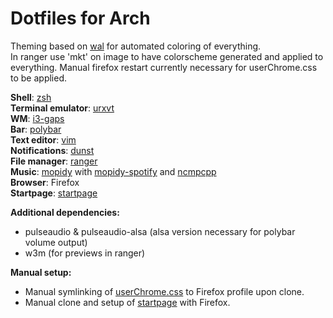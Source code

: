 # Dotfiles for Arch
Theming based on [wal](https://github.com/dylanaraps/pywal) for automated coloring of everything.  
In ranger use 'mkt' on image to have colorscheme generated and applied to everything. 
Manual firefox restart currently necessary for userChrome.css to be applied.

**Shell**: [zsh](https://github.com/zsh-users/zsh)  
**Terminal emulator**: [urxvt](https://github.com/exg/rxvt-unicode)  
**WM**: [i3-gaps](https://github.com/Airblader/i3)  
**Bar**: [polybar](https://github.com/jaagr/polybar)  
**Text editor**: [vim](https://github.com/vim/vim)  
**Notifications**: [dunst](https://github.com/dunst-project/dunst)  
**File manager**: [ranger](https://github.com/ranger/ranger)  
**Music**: [mopidy](https://github.com/mopidy/mopidy) with [mopidy-spotify](https://github.com/mopidy/mopidy-spotify) and [ncmpcpp](https://github.com/arybczak/ncmpcpp)  
**Browser**: Firefox  
**Startpage**: [startpage](https://github.com/ecly/startpage)

**Additional dependencies:**
- pulseaudio & pulseaudio-alsa (alsa version necessary for polybar volume output)
- w3m (for previews in ranger)

**Manual setup:**
- Manual symlinking of [userChrome.css](.config/userChrome.css) to Firefox profile upon clone.
- Manual clone and setup of [startpage](https://github.com/ecly/startpage) with Firefox.
